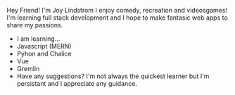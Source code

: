 Hey Friend! I'm Joy Lindstrom 
I enjoy comedy, recreation and videosgames! I'm learning full stack development and I hope to make fantasic web apps to share my passions. 
-  I am learning...
  -  Javascript (MERN)
  -  Pyhon and Chalice
  -  Vue 
  -  Gremlin 
-  Have any suggestions? I'm not always the quickest learner but I'm persistant and I appreciate any guidance.

